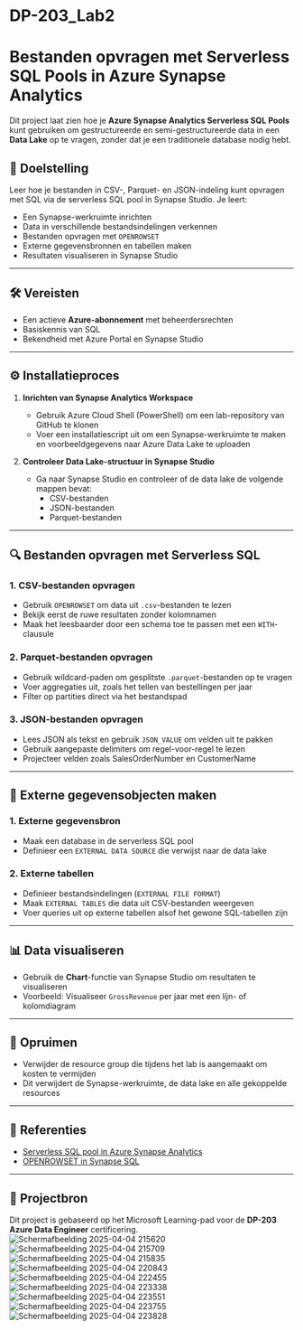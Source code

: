 # DP-203_Lab2
# Bestanden opvragen met Serverless SQL Pools in Azure Synapse Analytics

Dit project laat zien hoe je **Azure Synapse Analytics Serverless SQL Pools** kunt gebruiken om gestructureerde en semi-gestructureerde data in een **Data Lake** op te vragen, zonder dat je een traditionele database nodig hebt.

## 🧠 Doelstelling

Leer hoe je bestanden in CSV-, Parquet- en JSON-indeling kunt opvragen met SQL via de serverless SQL pool in Synapse Studio. Je leert:
- Een Synapse-werkruimte inrichten
- Data in verschillende bestandsindelingen verkennen
- Bestanden opvragen met `OPENROWSET`
- Externe gegevensbronnen en tabellen maken
- Resultaten visualiseren in Synapse Studio

---

## 🛠️ Vereisten

- Een actieve **Azure-abonnement** met beheerdersrechten
- Basiskennis van SQL
- Bekendheid met Azure Portal en Synapse Studio

---

## ⚙️ Installatieproces

1. **Inrichten van Synapse Analytics Workspace**  
   - Gebruik Azure Cloud Shell (PowerShell) om een lab-repository van GitHub te klonen
   - Voer een installatiescript uit om een Synapse-werkruimte te maken en voorbeeldgegevens naar Azure Data Lake te uploaden

2. **Controleer Data Lake-structuur in Synapse Studio**  
   - Ga naar Synapse Studio en controleer of de data lake de volgende mappen bevat:
     - CSV-bestanden
     - JSON-bestanden
     - Parquet-bestanden

---

## 🔍 Bestanden opvragen met Serverless SQL

### 1. CSV-bestanden opvragen
- Gebruik `OPENROWSET` om data uit `.csv`-bestanden te lezen
- Bekijk eerst de ruwe resultaten zonder kolomnamen
- Maak het leesbaarder door een schema toe te passen met een `WITH`-clausule

### 2. Parquet-bestanden opvragen
- Gebruik wildcard-paden om gesplitste `.parquet`-bestanden op te vragen
- Voer aggregaties uit, zoals het tellen van bestellingen per jaar
- Filter op partities direct via het bestandspad

### 3. JSON-bestanden opvragen
- Lees JSON als tekst en gebruik `JSON_VALUE` om velden uit te pakken
- Gebruik aangepaste delimiters om regel-voor-regel te lezen
- Projecteer velden zoals SalesOrderNumber en CustomerName

---

## 🧱 Externe gegevensobjecten maken

### 1. Externe gegevensbron
- Maak een database in de serverless SQL pool
- Definieer een `EXTERNAL DATA SOURCE` die verwijst naar de data lake

### 2. Externe tabellen
- Definieer bestandsindelingen (`EXTERNAL FILE FORMAT`)
- Maak `EXTERNAL TABLES` die data uit CSV-bestanden weergeven
- Voer queries uit op externe tabellen alsof het gewone SQL-tabellen zijn

---

## 📊 Data visualiseren

- Gebruik de **Chart**-functie van Synapse Studio om resultaten te visualiseren
- Voorbeeld: Visualiseer `GrossRevenue` per jaar met een lijn- of kolomdiagram

---

## 🧹 Opruimen

- Verwijder de resource group die tijdens het lab is aangemaakt om kosten te vermijden
- Dit verwijdert de Synapse-werkruimte, de data lake en alle gekoppelde resources

---

## 📎 Referenties

- [Serverless SQL pool in Azure Synapse Analytics](https://learn.microsoft.com/nl-nl/azure/synapse-analytics/sql/on-demand-overview)
- [OPENROWSET in Synapse SQL](https://learn.microsoft.com/nl-nl/azure/synapse-analytics/sql/query-data-storage-files)

---

## 📁 Projectbron

Dit project is gebaseerd op het Microsoft Learning-pad voor de **DP-203 Azure Data Engineer** certificering.
![Schermafbeelding 2025-04-04 215620](https://github.com/user-attachments/assets/208b48bd-263d-46d0-9820-09607cf22327)
![Schermafbeelding 2025-04-04 215709](https://github.com/user-attachments/assets/2dedde13-2516-4462-82f6-1bb2483f44f8)
![Schermafbeelding 2025-04-04 215835](https://github.com/user-attachments/assets/6635aaf1-de2f-4b31-8877-fa3fca9026f1)
![Schermafbeelding 2025-04-04 220843](https://github.com/user-attachments/assets/d325aec5-11f8-4798-808a-a8c72bce0952)
![Schermafbeelding 2025-04-04 222455](https://github.com/user-attachments/assets/ac3d53f9-35d8-406b-b6aa-f69429345b9d)
![Schermafbeelding 2025-04-04 223338](https://github.com/user-attachments/assets/c9297e1f-0a02-49d8-a6b7-cdff5e6affcb)
![Schermafbeelding 2025-04-04 223551](https://github.com/user-attachments/assets/f7f0f098-2a2b-4949-96ff-43f840cad5f0)
![Schermafbeelding 2025-04-04 223755](https://github.com/user-attachments/assets/34269c59-4de3-4fc1-8e9e-08bf178390cc)
![Schermafbeelding 2025-04-04 223828](https://github.com/user-attachments/assets/8bd8e9ef-d511-48b8-9f1c-1a7bb0660542)









